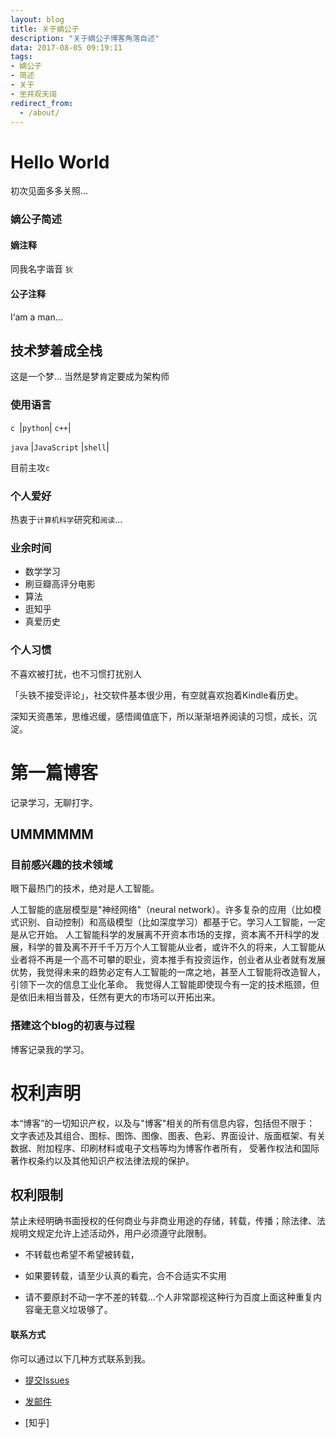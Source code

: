 ```yaml
---
layout: blog
title: 关于嫡公子
description: "关于嫡公子博客角落自述"
data: 2017-08-05 09:19:11
tags: 
- 嫡公子
- 简述
- 关于
- 坐井观天阔
redirect_from:
  - /about/
---
```


# Hello World
 
初次见面多多关照...

 
### 嫡公子简述
 
#### 嫡注释
 
同我名字谐音 ``狄`` 
 
#### 公子注释
 
I‘am a man...

## 技术梦着成全栈

这是一个梦... 当然是梦肯定要成为架构师

### 使用语言

``c ``|``python``| ``c++``|
 
 ``java`` |``JavaScript`` |``shell``|
  

 

 目前主攻``c``
  
### 个人爱好

 热衷于``计算机科学``研究和``阅读``...
 
### 业余时间

- 数学学习
- 刷豆瓣高评分电影
- 算法
- 逛知乎
- 真爱历史

### 个人习惯
 
不喜欢被打扰，也不习惯打扰别人
 
「头铁不接受评论」，社交软件基本很少用，有空就喜欢抱着Kindle看历史。
 
深知天资愚笨，思维迟缓，感悟阈值底下，所以渐渐培养阅读的习惯，成长，沉淀。
 
 
# 第一篇博客
 
记录学习，无聊打字。

 
## UMMMMMM
### 目前感兴趣的技术领域

眼下最热门的技术，绝对是人工智能。

人工智能的底层模型是"神经网络"（neural network）。许多复杂的应用（比如模式识别、自动控制）和高级模型（比如深度学习）都基于它。学习人工智能，一定是从它开始。
人工智能科学的发展离不开资本市场的支撑，资本离不开科学的发展，科学的普及离不开千千万万个人工智能从业者，或许不久的将来，人工智能从业者将不再是一个高不可攀的职业，资本推手有投资运作，创业者从业者就有发展优势，我觉得未来的趋势必定有人工智能的一席之地，甚至人工智能将改造智人，引领下一次的信息工业化革命。
我觉得人工智能即使现今有一定的技术瓶颈，但是依旧未相当普及，任然有更大的市场可以开拓出来。
 
### 搭建这个blog的初衷与过程
 
博客记录我的学习。



# 权利声明
 
本“博客”的一切知识产权，以及与"博客"相关的所有信息内容，包括但不限于： 文字表述及其组合、图标、图饰、图像、图表、色彩、界面设计、版面框架、有关数据、附加程序、印刷材料或电子文档等均为博客作者所有， 受著作权法和国际著作权条约以及其他知识产权法律法规的保护。

## 权利限制
 
禁止未经明确书面授权的任何商业与非商业用途的存储，转载，传播；除法律、法规明文规定允许上述活动外，用户必须遵守此限制。
 
* 不转载也希望不希望被转载，
 
* 如果要转载，请至少认真的看完，合不合适实不实用
 
* 请不要原封不动一字不差的转载...个人非常鄙视这种行为百度上面这种重复内容毫无意义垃圾够了。




#### 联系方式

 
你可以通过以下几种方式联系到我。

* [提交Issues](https://github.com/diqiu11/digongzi.github.io/issues)
 
* [发邮件](di15218143233@outlook.com)
 
* [知乎]
